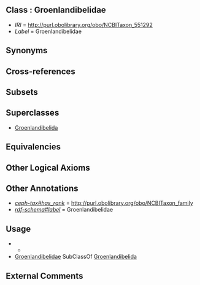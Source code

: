 
## Class : Groenlandibelidae

 * *IRI* = http://purl.obolibrary.org/obo/NCBITaxon_551292
 * *Label* = Groenlandibelidae

## Synonyms


## Cross-references


## Subsets


## Superclasses

 * [Groenlandibelida](../../NCBITaxon/91/NCBITaxon_551291.md)

## Equivalencies


## Other Logical Axioms


## Other Annotations

 * *[ceph-tax#has_rank](../../ceph-tax#has/nk/ceph-tax#has_rank.md)* = http://purl.obolibrary.org/obo/NCBITaxon_family
 * *[rdf-schema#label](../../el/rdf-schema#label.md)* = Groenlandibelidae

## Usage

 * -
 * [Groenlandibelidae](../../NCBITaxon/92/NCBITaxon_551292.md) SubClassOf [Groenlandibelida](../../NCBITaxon/91/NCBITaxon_551291.md)

## External Comments

